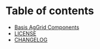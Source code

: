 # Table of contents

* [Basis AgGrid Components](README.md)
* [LICENSE](license.md)
* [CHANGELOG](changelog.md)

